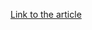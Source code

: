 [Link to the article](https://mcafee.com/blogs/other-blogs/mcafee-labs/additional-analysis-into-the-sunburst-backdoor/)
